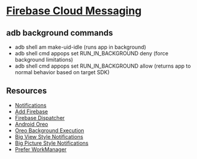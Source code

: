 # [Firebase Cloud Messaging](https://console.firebase.google.com/project/empurrador/overview)

## adb background commands

- adb shell am make-uid-idle <package>  (runs app in background)
- adb shell cmd appops set <package> RUN_IN_BACKGROUND deny  (force background limitations)
- adb shell cmd appops set <package> RUN_IN_BACKGROUND allow  (returns app to normal behavior based on target SDK)

## Resources

- [Notifications](https://developer.android.com/guide/topics/ui/notifiers/notifications.html)
- [Add Firebase](https://firebase.google.com/docs/android/setup#use_the_firebase_assistant)
- [Firebase Dispatcher](https://firebaseopensource.com/projects/firebase/firebase-jobdispatcher-android/)
- [Android Oreo](https://www.youtube.com/watch?v=7kD0ZYzJbYo)
- [Oreo Background Execution](https://www.youtube.com/watch?v=Pumf_4yjTMc)
- [Big View Style Notifications](https://developer.android.com/training/notify-user/expanded.html)
- [Big Picture Style Notifications](https://developer.android.com/reference/android/app/Notification.BigPictureStyle.html)
- [Prefer WorkManager](https://developer.android.com/topic/libraries/architecture/workmanager)

